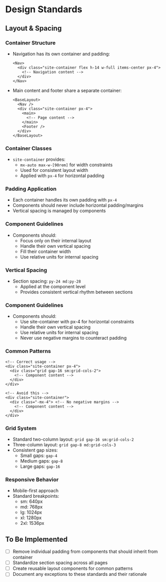 # Design Standards

## Layout & Spacing

### Container Structure
- Navigation has its own container and padding:
  ```astro
  <Nav>
    <div class="site-container flex h-14 w-full items-center px-4">
      <!-- Navigation content -->
    </div>
  </Nav>
  ```

- Main content and footer share a separate container:
  ```astro
  <BaseLayout>
    <Nav />
    <div class="site-container px-4">
      <main>
        <!-- Page content -->
      </main>
      <Footer />
    </div>
  </BaseLayout>
  ```

### Container Classes
- `site-container` provides:
  - `mx-auto max-w-[90rem]` for width constraints
  - Used for consistent layout width
  - Applied with `px-4` for horizontal padding

### Padding Application
- Each container handles its own padding with `px-4`
- Components should never include horizontal padding/margins
- Vertical spacing is managed by components

### Component Guidelines
- Components should:
  - Focus only on their internal layout
  - Handle their own vertical spacing
  - Fill their container width
  - Use relative units for internal spacing

### Vertical Spacing
- Section spacing: `py-24 md:py-28`
  - Applied at the component level
  - Provides consistent vertical rhythm between sections

### Component Guidelines
- Components should:
  - Use site-container with px-4 for horizontal constraints
  - Handle their own vertical spacing
  - Use relative units for internal spacing
  - Never use negative margins to counteract padding

### Common Patterns
```astro
<!-- Correct usage -->
<div class="site-container px-4">
  <div class="grid gap-16 sm:grid-cols-2">
    <!-- Component content -->
  </div>
</div>

<!-- Avoid this -->
<div class="site-container">
  <div class="-mx-4"> <!-- No negative margins -->
    <!-- Component content -->
  </div>
</div>
```

### Grid System
- Standard two-column layout: `grid gap-16 sm:grid-cols-2`
- Three-column layout: `grid gap-8 md:grid-cols-3`
- Consistent gap sizes:
  - Small gaps: `gap-4`
  - Medium gaps: `gap-8`
  - Large gaps: `gap-16`

### Responsive Behavior
- Mobile-first approach
- Standard breakpoints:
  - sm: 640px
  - md: 768px
  - lg: 1024px
  - xl: 1280px
  - 2xl: 1536px

## To Be Implemented
- [ ] Remove individual padding from components that should inherit from container
- [ ] Standardize section spacing across all pages
- [ ] Create reusable layout components for common patterns
- [ ] Document any exceptions to these standards and their rationale
